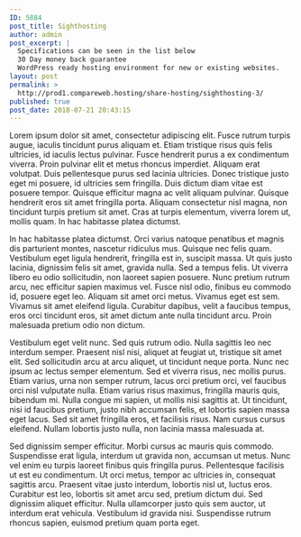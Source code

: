 ```yaml
---
ID: 5884
post_title: Sighthosting
author: admin
post_excerpt: |
  Specifications can be seen in the list below
  30 Day money back guarantee
  WordPress ready hosting environment for new or existing websites.
layout: post
permalink: >
  http://prod1.compareweb.hosting/share-hosting/sighthosting-3/
published: true
post_date: 2018-07-21 20:43:15
---
```

Lorem ipsum dolor sit amet, consectetur adipiscing elit. Fusce rutrum turpis augue, iaculis tincidunt purus aliquam et. Etiam tristique risus quis felis ultricies, id iaculis lectus pulvinar. Fusce hendrerit purus a ex condimentum viverra. Proin pulvinar elit et metus rhoncus imperdiet. Aliquam erat volutpat. Duis pellentesque purus sed lacinia ultricies. Donec tristique justo eget mi posuere, id ultricies sem fringilla. Duis dictum diam vitae est posuere tempor. Quisque efficitur magna ac velit aliquam pulvinar. Quisque hendrerit eros sit amet fringilla porta. Aliquam consectetur nisl magna, non tincidunt turpis pretium sit amet. Cras at turpis elementum, viverra lorem ut, mollis quam. In hac habitasse platea dictumst.

In hac habitasse platea dictumst. Orci varius natoque penatibus et magnis dis parturient montes, nascetur ridiculus mus. Quisque nec felis quam. Vestibulum eget ligula hendrerit, fringilla est in, suscipit massa. Ut quis justo lacinia, dignissim felis sit amet, gravida nulla. Sed a tempus felis. Ut viverra libero eu odio sollicitudin, non laoreet sapien posuere. Nunc pretium rutrum arcu, nec efficitur sapien maximus vel. Fusce nisl odio, finibus eu commodo id, posuere eget leo. Aliquam sit amet orci metus. Vivamus eget est sem. Vivamus sit amet eleifend ligula. Curabitur dapibus, velit a faucibus tempus, eros orci tincidunt eros, sit amet dictum ante nulla tincidunt arcu. Proin malesuada pretium odio non dictum.

Vestibulum eget velit nunc. Sed quis rutrum odio. Nulla sagittis leo nec interdum semper. Praesent nisl nisi, aliquet at feugiat ut, tristique sit amet elit. Sed sollicitudin arcu at arcu aliquet, ut tincidunt neque porta. Nunc nec ipsum ac lectus semper elementum. Sed et viverra risus, nec mollis purus. Etiam varius, urna non semper rutrum, lacus orci pretium orci, vel faucibus orci nisl vulputate nulla. Etiam varius risus maximus, fringilla mauris quis, bibendum mi. Nulla congue mi sapien, ut mollis nisi sagittis at. Ut tincidunt, nisi id faucibus pretium, justo nibh accumsan felis, et lobortis sapien massa eget lacus. Sed sit amet fringilla eros, et facilisis risus. Nam cursus cursus eleifend. Nullam lobortis justo nulla, non lacinia massa malesuada at.

Sed dignissim semper efficitur. Morbi cursus ac mauris quis commodo. Suspendisse erat ligula, interdum ut gravida non, accumsan ut metus. Nunc vel enim eu turpis laoreet finibus quis fringilla purus. Pellentesque facilisis ut est eu condimentum. Ut orci metus, tempor ac ultricies in, consequat sagittis arcu. Praesent vitae justo interdum, lobortis nisl ut, luctus eros. Curabitur est leo, lobortis sit amet arcu sed, pretium dictum dui. Sed dignissim aliquet efficitur. Nulla ullamcorper justo quis sem auctor, ut interdum erat vehicula. Vestibulum id gravida nisi. Suspendisse rutrum rhoncus sapien, euismod pretium quam porta eget.
